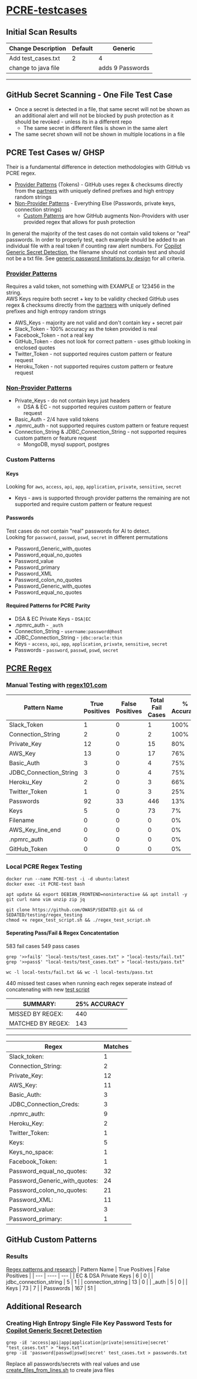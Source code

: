 # [PCRE-testcases](https://github.com/OWASP/SEDATED/blob/master/testing/regex_testing/test_cases.txt)

## Initial Scan Results

| Change Description | Default | Generic |
|---------------------|---------|---------|
| Add test_cases.txt | 2  | 4  |
| change to java file | | adds 9 Passwords |

----

## GitHub Secret Scanning - One File Test Case
- Once a secret is detected in a file, that same secret will not be shown as an additional alert and will not be blocked by push protection as it should be revoked - unless its in a different repo
  - The same secret in different files is shown in the same alert
- The same secret shown will not be shown in multiple locations in a file
  

## PCRE Test Cases w/ GHSP
Their is a fundamental difference in detection methodologies with GitHub vs PCRE regex.
- [Provider Patterns](https://docs.github.com/en/code-security/secret-scanning/introduction/supported-secret-scanning-patterns#default-patterns) (Tokens) - GitHub uses regex & checksums directly from the [partners](https://docs.github.com/en/code-security/secret-scanning/secret-scanning-partnership-program/secret-scanning-partner-program#identify-your-secrets-and-create-regular-expressions) with uniquely defined prefixes and high entropy random strings
- [Non-Provider Patterns](https://docs.github.com/en/code-security/secret-scanning/introduction/supported-secret-scanning-patterns#non-provider-patterns) - Everything Else (Passwords, private keys, connection strings)
  - [Custom Patterns](https://docs.github.com/en/enterprise-cloud@latest/code-security/secret-scanning/using-advanced-secret-scanning-and-push-protection-features/custom-patterns) are how GitHub augments Non-Providers with user provided regex that allows for push protection

In general the majority of the test cases do not contain valid tokens or "real" passwords.  In order to properly test, each example should be added to an individual file with a real token if counting raw alert numbers.  For [Copilot Generic Secret Detection](https://docs.github.com/en/code-security/secret-scanning/copilot-secret-scanning/responsible-ai-generic-secrets), the filename should not contain test and should not be a txt file.  See [generic password limitations by design](https://docs.github.com/en/enterprise-cloud@latest/code-security/secret-scanning/copilot-secret-scanning/responsible-ai-generic-secrets#limitations-by-design) for all criteria.

### [Provider Patterns](./testbed/provider_patterns/)
Requires a valid token, not something with EXAMPLE or 123456 in the string.  
AWS Keys require both secret + key to be validity checked
GitHub uses regex & checksums directly from the [partners](https://docs.github.com/en/code-security/secret-scanning/secret-scanning-partnership-program/secret-scanning-partner-program#identify-your-secrets-and-create-regular-expressions) with uniquely defined prefixes and high entropy random strings

- AWS_Keys - majority are not valid and don't contain key + secret pair
- Slack_Token - 100% accuracy as the token provided is real
- Facebook_Token - not a real key 
- GitHub_Token - does not look for correct pattern - uses github looking in enclosed quotes
- Twitter_Token - not supported requires custom pattern or feature request
- Heroku_Token - not supported requires custom pattern or feature request

### [Non-Provider Patterns](./testbed/non_provider_patterns/)

- Private_Keys - do not contain keys just headers
  - DSA & EC - not supported requires custom pattern or feature request
- Basic_Auth - 2/4 have valid tokens
- .npmrc_auth - not supported requires custom pattern or feature request
- Connection_String & JDBC_Connection_String - not supported requires custom pattern or feature request
  - MongoDB, mysql support, postgres

### Custom Patterns
#### Keys
Looking for `aws`, `access`, `api`, `app`, `application`, `private`, `sensitive`, `secret`
- Keys - aws is supported through provider patterns the remaining are not supported and require custom pattern or feature request

#### Passwords
Test cases do not contain "real" passwords for AI to detect.  
Looking for `password`, `passwd`, `pswd`, `secret` in different permutations
- Password_Generic_with_quotes
- Password_equal_no_quotes
- Password_value
- Password_primary
- Password_XML
- Password_colon_no_quotes 
- Password_Generic_with_quotes
- Password_equal_no_quotes

#### Required Patterns for PCRE Parity
- DSA & EC Private Keys - `DSA|EC`
- .npmrc_auth - `_auth`
- Connection_String - `username:password@host`
- JDBC_Connection_String - `jdbc:oracle:thin`
- Keys - `access`, `api`, `app`, `application`, `private`, `sensitive`, `secret`
- Passwords - `password`, `passwd`, `pswd`, `secret`

## [PCRE Regex](https://github.com/OWASP/SEDATED/blob/master/config/regexes.json) 

### Manual Testing with [regex101.com](https://regex101.com/)

| Pattern Name | True Positives | False Positives | Total Fail Cases | % Accuracy |
| --- | ---- | --- | --- | --- |
| Slack_Token | 1 | 0 | 1 | 100% |
| Connection_String | 2 | 0 | 2 | 100% |
| Private_Key | 12 | 0 | 15 | 80% |
| AWS_Key | 13 | 0 | 17 | 76% |
| Basic_Auth | 3 | 0 | 4 | 75% |
| JDBC_Connection_String | 3 | 0 | 4 | 75% |
| Heroku_Key | 2 | 0 | 3 | 66% |
| Twitter_Token | 1 | 0 | 3 | 25% |
| Passwords | 92 | 33 | 446 | 13% |
| Keys | 5 | 0 | 73 | 7% |
| Filename |0|0|0|0%|
| AWS_Key_line_end |0|0|0|0%|
| .npmrc_auth |0|0|0|0%|
| GitHub_Token |0|0|0|0%|


### Local PCRE Regex Testing
```shell
docker run --name PCRE-test -i -d ubuntu:latest
docker exec -it PCRE-test bash

apt update && export DEBIAN_FRONTEND=noninteractive && apt install -y git curl nano vim unzip zip jq

git clone https://github.com/OWASP/SEDATED.git && cd SEDATED/testing/regex_testing
chmod +x regex_test_script.sh && ./regex_test_script.sh
```

#### Seperating Pass/Fail & Regex Concatentation 
583 fail cases 
549 pass cases
```shell
grep '>>fail$' "local-tests/test_cases.txt" > "local-tests/fail.txt"
grep '>>pass$' "local-tests/test_cases.txt" > "local-tests/pass.txt"

wc -l local-tests/fail.txt && wc -l local-tests/pass.txt
```
440 missed test cases when running each regex seperate instead of concatenating with new [test script](./local-tests/regex_test_individual.sh) 


| SUMMARY: | 25% ACCURACY |
|---|---|
|MISSED BY REGEX: | 440 |
|MATCHED BY REGEX: | 143 |
----
| Regex | Matches |
| --- | --- |
|Slack_token: | 1 |
|Connection_String: | 2 |
|Private_Key: |12|
|AWS_Key: | 11 |
|Basic_Auth: | 3 |
|JDBC_Connection_Creds: | 3 |
|.npmrc_auth: | 9 |
|Heroku_Key: |2|
|Twitter_Token: |1|
|Keys: | 5 |
|Keys_no_space: | 1 |
|Facebook_Token: | 1 |
|Password_equal_no_quotes: |32|
|Password_Generic_with_quotes: | 24 |
|Password_colon_no_quotes: |21|
|Password_XML: |11|
|Password_value: | 3 |
|Password_primary: | 1 |


## GitHub Custom Patterns
### Results
[Regex patterns and research](./regex.md)
| Pattern Name | True Positives | False Positives |
| --- | ---- | --- |
| EC & DSA Private Keys | 6 | 0 |
| jdbc_connection_string | 5 | 1 |
| connection_string | 13 | 0 |
| _auth | 5 | 0 |
| Keys | 73 | 7 |
| Passwords | 167 | 51 |



## Additional Research
### Creating High Entropy Single File Key Password Tests for [Copilot Generic Secret Detection](https://docs.github.com/en/code-security/secret-scanning/copilot-secret-scanning/responsible-ai-generic-secrets)

```shell
grep -iE 'access|api|app|application|private|sensitive|secret' "test_cases.txt" > "keys.txt"
grep -iE 'password|passwd|pswd|secret' test_cases.txt > passwords.txt
```
Replace all passwords/secrets with real values and use [create_files_from_lines.sh](./create_files_from_lines.sh) to create java files